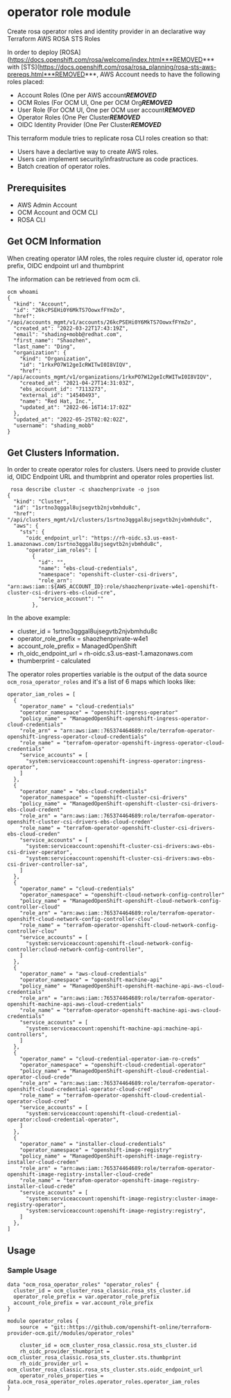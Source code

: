 # operator role module

Create rosa operator roles and identity provider in an declarative way
Terraform AWS ROSA STS Roles

In order to deploy [ROSA](https://docs.openshift.com/rosa/welcome/index.html***REMOVED*** with [STS](https://docs.openshift.com/rosa/rosa_planning/rosa-sts-aws-prereqs.html***REMOVED***, AWS Account needs to have the following roles placed:

* Account Roles (One per AWS account***REMOVED***
* OCM Roles (For OCM UI, One per OCM Org***REMOVED***
* User Role (For OCM UI, One per OCM user account***REMOVED***
* Operator Roles (One Per Cluster***REMOVED***
* OIDC Identity Provider (One Per Cluster***REMOVED***

This terraform module tries to replicate rosa CLI roles creation so that:

* Users have a declartive way to create AWS roles.
* Users can implement security/infrastructure as code practices.
* Batch creation of operator roles.

## Prerequisites

* AWS Admin Account
* OCM Account and OCM CLI
* ROSA CLI

## Get OCM Information

When creating operator IAM roles, the roles require cluster id, operator role prefix, OIDC endpoint url and thumbprint


The information can be retrieved from ocm cli.
```
ocm whoami
{
  "kind": "Account",
  "id": "26kcPSEHi0Y6MkTS7OowxfFYmZo",
  "href": "/api/accounts_mgmt/v1/accounts/26kcPSEHi0Y6MkTS7OowxfFYmZo",
  "created_at": "2022-03-22T17:43:19Z",
  "email": "shading+mobb@redhat.com",
  "first_name": "Shaozhen",
  "last_name": "Ding",
  "organization": {
    "kind": "Organization",
    "id": "1rkxPO7W12geIcRWITwI0I8VIQV",
    "href": "/api/accounts_mgmt/v1/organizations/1rkxPO7W12geIcRWITwI0I8VIQV",
    "created_at": "2021-04-27T14:31:03Z",
    "ebs_account_id": "7113273",
    "external_id": "14540493",
    "name": "Red Hat, Inc.",
    "updated_at": "2022-06-16T14:17:02Z"
  },
  "updated_at": "2022-05-25T02:02:02Z",
  "username": "shading_mobb"
}
```

## Get Clusters Information.

In order to create operator roles for clusters.
Users need to provide cluster id, OIDC Endpoint URL and thumbprint and operator roles properties list.

```
 rosa describe cluster -c shaozhenprivate -o json
{
  "kind": "Cluster",
  "id": "1srtno3qggal8ujsegvtb2njvbmhdu8c",
  "href": "/api/clusters_mgmt/v1/clusters/1srtno3qggal8ujsegvtb2njvbmhdu8c",
  "aws": {
    "sts": {
      "oidc_endpoint_url": "https://rh-oidc.s3.us-east-1.amazonaws.com/1srtno3qggal8ujsegvtb2njvbmhdu8c",
      "operator_iam_roles": [
        {
          "id": "",
          "name": "ebs-cloud-credentials",
          "namespace": "openshift-cluster-csi-drivers",
          "role_arn": "arn:aws:iam::${AWS_ACCOUNT_ID}:role/shaozhenprivate-w4e1-openshift-cluster-csi-drivers-ebs-cloud-cre",
          "service_account": ""
        },
```

In the above example:

* cluster_id =  1srtno3qggal8ujsegvtb2njvbmhdu8c
* operator_role_prefix = shaozhenprivate-w4e1
* account_role_prefix = ManagedOpenShift
* rh_oidc_endpoint_url = rh-oidc.s3.us-east-1.amazonaws.com
* thumberprint - calculated 


The operator roles properties variable is the output of the data source `ocm_rosa_operator_roles` and it's a list of 6 maps which looks like:
```
operator_iam_roles = [
  {
    "operator_name" = "cloud-credentials"
    "operator_namespace" = "openshift-ingress-operator"
    "policy_name" = "ManagedOpenShift-openshift-ingress-operator-cloud-credentials"
    "role_arn" = "arn:aws:iam::765374464689:role/terrafom-operator-openshift-ingress-operator-cloud-credentials"
    "role_name" = "terrafom-operator-openshift-ingress-operator-cloud-credentials"
    "service_accounts" = [
      "system:serviceaccount:openshift-ingress-operator:ingress-operator",
    ]
  },
  {
    "operator_name" = "ebs-cloud-credentials"
    "operator_namespace" = "openshift-cluster-csi-drivers"
    "policy_name" = "ManagedOpenShift-openshift-cluster-csi-drivers-ebs-cloud-credent"
    "role_arn" = "arn:aws:iam::765374464689:role/terrafom-operator-openshift-cluster-csi-drivers-ebs-cloud-creden"
    "role_name" = "terrafom-operator-openshift-cluster-csi-drivers-ebs-cloud-creden"
    "service_accounts" = [
      "system:serviceaccount:openshift-cluster-csi-drivers:aws-ebs-csi-driver-operator",
      "system:serviceaccount:openshift-cluster-csi-drivers:aws-ebs-csi-driver-controller-sa",
    ]
  },
  {
    "operator_name" = "cloud-credentials"
    "operator_namespace" = "openshift-cloud-network-config-controller"
    "policy_name" = "ManagedOpenShift-openshift-cloud-network-config-controller-cloud"
    "role_arn" = "arn:aws:iam::765374464689:role/terrafom-operator-openshift-cloud-network-config-controller-clou"
    "role_name" = "terrafom-operator-openshift-cloud-network-config-controller-clou"
    "service_accounts" = [
      "system:serviceaccount:openshift-cloud-network-config-controller:cloud-network-config-controller",
    ]
  },
  {
    "operator_name" = "aws-cloud-credentials"
    "operator_namespace" = "openshift-machine-api"
    "policy_name" = "ManagedOpenShift-openshift-machine-api-aws-cloud-credentials"
    "role_arn" = "arn:aws:iam::765374464689:role/terrafom-operator-openshift-machine-api-aws-cloud-credentials"
    "role_name" = "terrafom-operator-openshift-machine-api-aws-cloud-credentials"
    "service_accounts" = [
      "system:serviceaccount:openshift-machine-api:machine-api-controllers",
    ]
  },
  {
    "operator_name" = "cloud-credential-operator-iam-ro-creds"
    "operator_namespace" = "openshift-cloud-credential-operator"
    "policy_name" = "ManagedOpenShift-openshift-cloud-credential-operator-cloud-crede"
    "role_arn" = "arn:aws:iam::765374464689:role/terrafom-operator-openshift-cloud-credential-operator-cloud-cred"
    "role_name" = "terrafom-operator-openshift-cloud-credential-operator-cloud-cred"
    "service_accounts" = [
      "system:serviceaccount:openshift-cloud-credential-operator:cloud-credential-operator",
    ]
  },
  {
    "operator_name" = "installer-cloud-credentials"
    "operator_namespace" = "openshift-image-registry"
    "policy_name" = "ManagedOpenShift-openshift-image-registry-installer-cloud-creden"
    "role_arn" = "arn:aws:iam::765374464689:role/terrafom-operator-openshift-image-registry-installer-cloud-crede"
    "role_name" = "terrafom-operator-openshift-image-registry-installer-cloud-crede"
    "service_accounts" = [
      "system:serviceaccount:openshift-image-registry:cluster-image-registry-operator",
      "system:serviceaccount:openshift-image-registry:registry",
    ]
  },
]

```
## Usage

### Sample Usage

```
data "ocm_rosa_operator_roles" "operator_roles" {
  cluster_id = ocm_cluster_rosa_classic.rosa_sts_cluster.id
  operator_role_prefix = var.operator_role_prefix
  account_role_prefix = var.account_role_prefix
}

module operator_roles {
    source  = "git::https://github.com/openshift-online/terraform-provider-ocm.git//modules/operator_roles"

    cluster_id = ocm_cluster_rosa_classic.rosa_sts_cluster.id
    rh_oidc_provider_thumbprint = ocm_cluster_rosa_classic.rosa_sts_cluster.sts.thumbprint
    rh_oidc_provider_url = ocm_cluster_rosa_classic.rosa_sts_cluster.sts.oidc_endpoint_url
    operator_roles_properties = data.ocm_rosa_operator_roles.operator_roles.operator_iam_roles
}
```
